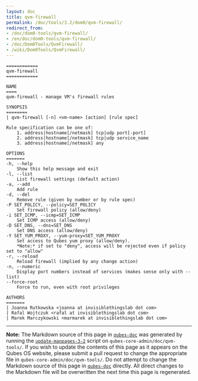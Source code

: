 ```yaml
---
layout: doc
title: qvm-firewall
permalink: /doc/tools/3.2/dom0/qvm-firewall/
redirect_from:
- /doc/dom0-tools/qvm-firewall/
- /en/doc/dom0-tools/qvm-firewall/
- /doc/Dom0Tools/QvmFirewall/
- /wiki/Dom0Tools/QvmFirewall/
---
```


```
============
qvm-firewall
============

NAME
====
qvm-firewall - manage VM's firewall rules

SYNOPSIS
========
| qvm-firewall [-n] <vm-name> [action] [rule spec]

Rule specification can be one of:
    1. address|hostname[/netmask] tcp|udp port[-port]
    2. address|hostname[/netmask] tcp|udp service_name
    3. address|hostname[/netmask] any

OPTIONS
=======
-h, --help
    Show this help message and exit
-l, --list
    List firewall settings (default action)
-a, --add
    Add rule
-d, --del
    Remove rule (given by number or by rule spec)
-P SET_POLICY, --policy=SET_POLICY
    Set firewall policy (allow/deny)
-i SET_ICMP, --icmp=SET_ICMP
    Set ICMP access (allow/deny)
-D SET_DNS, --dns=SET_DNS
    Set DNS access (allow/deny)
-Y SET_YUM_PROXY, --yum-proxy=SET_YUM_PROXY
    Set access to Qubes yum proxy (allow/deny).
    *Note:* if set to "deny", access will be rejected even if policy set to "allow"
-r, --reload
    Reload firewall (implied by any change action)
-n, --numeric
    Display port numbers instead of services (makes sense only with --list)
--force-root
    Force to run, even with root privileges

AUTHORS
=======
| Joanna Rutkowska <joanna at invisiblethingslab dot com>
| Rafal Wojtczuk <rafal at invisiblethingslab dot com>
| Marek Marczykowski <marmarek at invisiblethingslab dot com>
```

-----

**Note:** The Markdown source of this page in [`qubes-doc`] was generated by running the [`update-manpages-3-2`] script on `qubes-core-admin/doc/qvm-tools/`.
If you wish to update the contents of this page as it appears on the Qubes OS website, please submit a pull request to change the appropriate file in `qubes-core-admin/doc/qvm-tools/`.
Do not attempt to change the Markdown source of this page in [`qubes-doc`] directly.
All direct changes to the Markdown file will be overwritten the next time this page is regenerated.

[`qubes-doc`]: https://github.com/QubesOS/qubes-doc/
[`update-manpages-3-2`]: https://github.com/QubesOS/qubesos.github.io/blob/master/_utils/update-manpages-3-2


